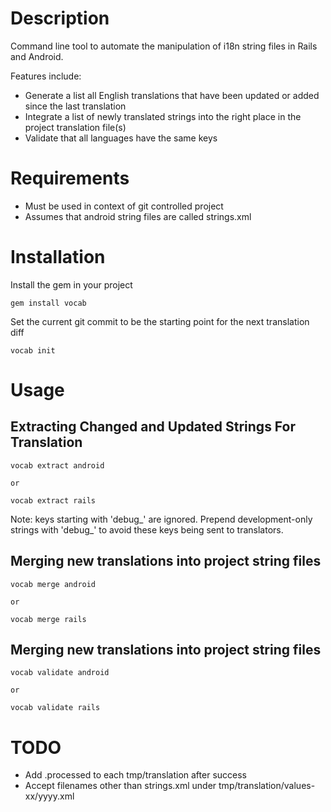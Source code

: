 # Description

Command line tool to automate the manipulation of i18n string files in Rails and Android.

Features include:

  * Generate a list all English translations that have been updated or added since the last translation
  * Integrate a list of newly translated strings into the right place in the project translation file(s)
  * Validate that all languages have the same keys

# Requirements

  * Must be used in context of git controlled project
  * Assumes that android string files are called strings.xml

# Installation

Install the gem in your project

    gem install vocab

Set the current git commit to be the starting point for the next translation diff

    vocab init

# Usage

## Extracting Changed and Updated Strings For Translation

    vocab extract android

    or

    vocab extract rails

Note: keys starting with 'debug_' are ignored.  Prepend development-only strings
with 'debug_' to avoid these keys being sent to translators.

## Merging new translations into project string files

    vocab merge android

    or

    vocab merge rails

## Merging new translations into project string files

    vocab validate android

    or

    vocab validate rails

# TODO

  * Add .processed to each tmp/translation after success
  * Accept filenames other than strings.xml under tmp/translation/values-xx/yyyy.xml
